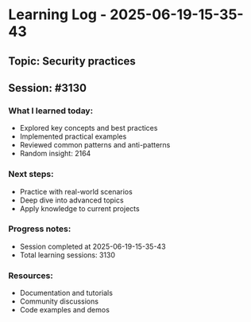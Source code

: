 # Learning Log - 2025-06-19-15-35-43

## Topic: Security practices
## Session: #3130

### What I learned today:
- Explored key concepts and best practices
- Implemented practical examples  
- Reviewed common patterns and anti-patterns
- Random insight: 2164

### Next steps:
- Practice with real-world scenarios
- Deep dive into advanced topics
- Apply knowledge to current projects

### Progress notes:
- Session completed at 2025-06-19-15-35-43
- Total learning sessions: 3130

### Resources:
- Documentation and tutorials
- Community discussions
- Code examples and demos
